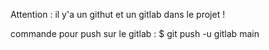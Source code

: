 Attention : il y'a un githut et un gitlab dans le projet !

commande pour push sur le gitlab : $ git push -u gitlab main
```